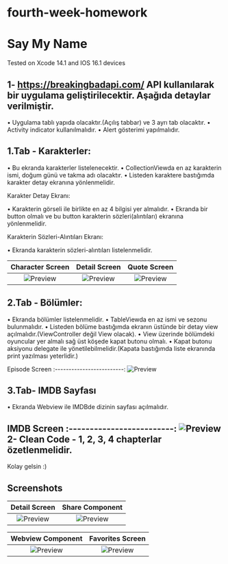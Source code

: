 # fourth-week-homework
# Say My Name 

Tested on Xcode 14.1 and IOS 16.1 devices

1- https://breakingbadapi.com/  API kullanılarak bir uygulama geliştirilecektir. Aşağıda detaylar verilmiştir.
--

• Uygulama tablı yapıda olacaktır.(Açılış tabbar) ve 3 ayrı tab olacaktır.
• Activity indicator kullanılmalıdır.
• Alert gösterimi yapılmalıdır.

## 1.Tab - Karakterler:

• Bu ekranda karakterler listelenecektir.
• CollectionViewda en az karakterin ismi, doğum günü ve takma adı olacaktır.
• Listeden karaktere bastığımda karakter detay ekranına yönlenmelidir.

Karakter Detay Ekranı:

• Karakterin görseli ile birlikte en az 4 bilgisi yer almalıdır.
• Ekranda bir button olmalı ve bu button karakterin sözleri(alıntıları) ekranına yönlenmelidir.

Karakterin Sözleri-Alıntıları Ekranı:

• Ekranda karakterin sözleri-alıntıları listelenmelidir.

Character Screen | Detail Screen | Quote Screen 
:-------------------------: | :-------------------------: | :-------------------------:
![Preview](https://user-images.githubusercontent.com/44553346/204148000-54402be6-51bf-4fe1-b8c6-637c5e2fbc29.png) | ![Preview](https://user-images.githubusercontent.com/44553346/204147995-d16a99da-2770-4d84-a9ba-d0d964f57a2d.png) | ![Preview](https://user-images.githubusercontent.com/44553346/204147990-108c02b9-50cf-4258-a0d5-3b67f82fe8cf.png)


## 2.Tab - Bölümler:

• Ekranda bölümler listelenmelidir.
• TableViewda en az ismi ve sezonu bulunmalıdır.
• Listeden bölüme bastığımda ekranın üstünde bir detay view açılmalıdır.(ViewController değil View olacak).
• View üzerinde bölümdeki oyuncular yer almalı sağ üst köşede kapat butonu olmalı.
• Kapat butonu aksiyonu delegate ile yönetilebilmelidir.(Kapata bastığımda liste ekranında print yazılması yeterlidir.)

Episode Screen
:-------------------------:
![Preview](https://user-images.githubusercontent.com/44553346/204147985-e90c4a70-c617-4ed5-be55-0c3bf816beed.png)

## 3.Tab- IMDB Sayfası
 
• Ekranda Webview ile IMDBde dizinin sayfası açılmalıdır.

IMDB Screen
:-------------------------:
![Preview](https://user-images.githubusercontent.com/44553346/204147961-0f776d8f-3363-4005-b3d0-023530b4ca9d.png)
2- Clean Code - 1, 2, 3, 4 chapterlar özetlenmelidir.
--

Kolay gelsin :)









## Screenshots


Detail Screen  | Share Component 
:-------------------------: | :-------------------------:
![Preview](/Images/Detail.png) | ![Preview](/Images/Share.png)

Webview Component | Favorites Screen 
:-------------------------: | :-------------------------:
![Preview](/Images/Webview.png) | ![Preview](/Images/Favorites.png)

